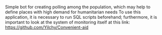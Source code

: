 Simple bot for creating polling among the population, which may help to define places with high demand for humanitarian needs To use this application, it is necessary to run SQL scripts beforehand;
furthermore, it is important to look at the system of monitoring itself at this link: https://github.com/Yilchy/Convenient-aid 
